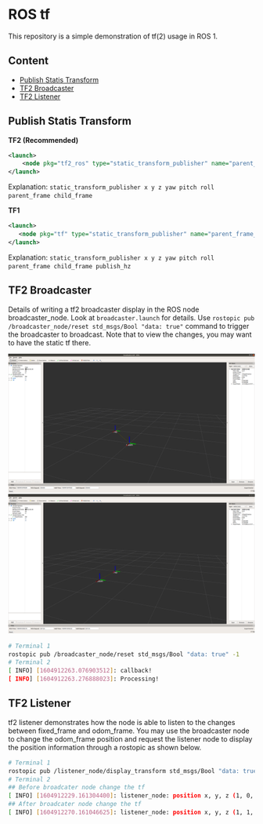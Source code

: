 # ROS tf

This repository is a simple demonstration of tf(2) usage in ROS 1.

## Content

- [Publish Statis Transform](#Publish-Statis-Transform)
- [TF2 Broadcaster](#TF2-Broadcaster)
- [TF2 Listener](#TF2-Listener)

## Publish Statis Transform

**TF2 (Recommended)**  
```xml
<launch>
    <node pkg="tf2_ros" type="static_transform_publisher" name="parent_frame_to_child_frame" args="1 0 0 0 0 0 parent_frame child_frame" />
</launch>
```
Explanation: `static_transform_publisher x y z yaw pitch roll parent_frame child_frame`

**TF1**  
```xml
<launch>
   <node pkg="tf" type="static_transform_publisher" name="parent_frame_to_child_frame" args="1 0 0 0 0 0 parent_frame child_frame 100" />
</launch>
```
Explanation: `static_transform_publisher x y z yaw pitch roll parent_frame child_frame publish_hz`

## TF2 Broadcaster

Details of writing a tf2 broadcaster display in the ROS node broadcaster_node. Look at `broadcaster.launch` for details. Use `rostopic pub /broadcaster_node/reset std_msgs/Bool "data: true"` command to trigger the broadcaster to broadcast. Note that to view the changes, you may want to have the static tf there.  

![before](images/before_broadcast.png) ![after](images/broadcast.png)

```bash
# Terminal 1
rostopic pub /broadcaster_node/reset std_msgs/Bool "data: true" -1
# Terminal 2
[ INFO] [1604912263.076903512]: callback!
[ INFO] [1604912263.276888023]: Processing!
```

## TF2 Listener

tf2 listener demonstrates how the node is able to listen to the changes between fixed_frame and odom_frame. You may use the broadcaster node to change the odom_frame position and request the listener node to display the position information through a rostopic as shown below.  

```bash
# Terminal 1
rostopic pub /listener_node/display_transform std_msgs/Bool "data: true" -1
# Terminal 2
## Before broadcater node change the tf
[ INFO] [1604912229.161304400]: listener_node: position x, y, z (1, 0, 0) x, y, z, w (0, 0, 0, 1)
## After broadcater node change the tf
[ INFO] [1604912270.161046625]: listener_node: position x, y, z (1, 1, 0) x, y, z, w (0, 0, 0, 1)
```
